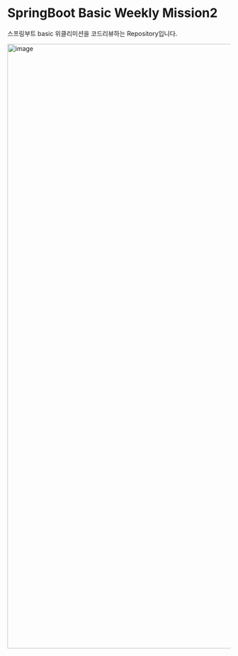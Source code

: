 # SpringBoot Basic Weekly Mission2
스프링부트 basic 위클리미션을 코드리뷰하는 Repository입니다.

<img width="1367" alt="image" src="https://user-images.githubusercontent.com/55437339/202717603-45d9323d-5aae-47ea-b7ec-ab96795ba33d.png">
